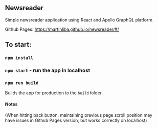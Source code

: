 ## Newsreader
Simple newsreader application using React and Apollo GraphQL platform.

Github Pages: https://martinliba.github.io/newsreader/#/


## To start:

### `npm install`

### `npm start` - run the app in localhost

### `npm run build`

Builds the app for production to the `build` folder.

#### Notes
(When hitting back button, maintaining previous page scroll position may have issues
in Github Pages version, but works correctly on localhost)


